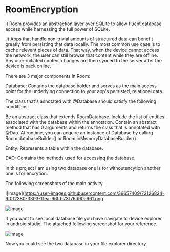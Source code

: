 # RoomEncryption

i) Room provides an abstraction layer over SQLite to allow fluent database access while harnessing the full power of SQLite.

ii) Apps that handle non-trivial amounts of structured data can benefit greatly from persisting that data locally. The most common use case is to cache relevant pieces of data. That way, when the device cannot access the network, the user can still browse that content while they are offline. Any user-initiated content changes are then synced to the server after the device is back online.

There are 3 major components in Room:

Database: Contains the database holder and serves as the main access point for the underlying connection to your app's persisted, relational data.

The class that's annotated with @Database should satisfy the following conditions:

Be an abstract class that extends RoomDatabase.
Include the list of entities associated with the database within the annotation.
Contain an abstract method that has 0 arguments and returns the class that is annotated with @Dao.
At runtime, you can acquire an instance of Database by calling Room.databaseBuilder() or Room.inMemoryDatabaseBuilder().

Entity: Represents a table within the database.

DAO: Contains the methods used for accessing the database.

In this project I am using two database one is for withoutencytion another one is for encrytion.

The following screenshots of the main activity.

![image](https://user-images.githubusercontent.com/39657409/72126824-9f0f2380-3393-11ea-96fd-73176d90a961.png

![image](https://user-images.githubusercontent.com/39657409/72126831-a8988b80-3393-11ea-8bce-f74fbfd58b25.png)

If you want to see local database file you have navigate to device explorer in android studio. The attached following screenshot for your reference.

![image](https://user-images.githubusercontent.com/39657409/72126872-c7971d80-3393-11ea-91ea-2f319a18c53a.png)

Now you could see the two database in your file explorer directory. 



